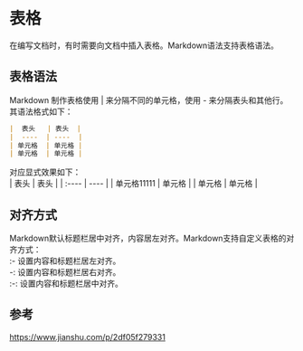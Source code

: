 # 表格

在编写文档时，有时需要向文档中插入表格。Markdown语法支持表格语法。  

## 表格语法

Markdown 制作表格使用 | 来分隔不同的单元格，使用 - 来分隔表头和其他行。其语法格式如下：

``` md
|  表头   | 表头  |
|  ----  | ----  |
| 单元格  | 单元格 |
| 单元格  | 单元格 |
```

对应显式效果如下：  
|  表头   | 表头  |
|  :----  | ----  |
| 单元格11111  | 单元格 |
| 单元格  | 单元格 |

## 对齐方式

Markdown默认标题栏居中对齐，内容居左对齐。Markdown支持自定义表格的对齐方式：  
:- 设置内容和标题栏居左对齐。  
-: 设置内容和标题栏居右对齐。  
:-: 设置内容和标题栏居中对齐。  

## 参考

<https://www.jianshu.com/p/2df05f279331>  
